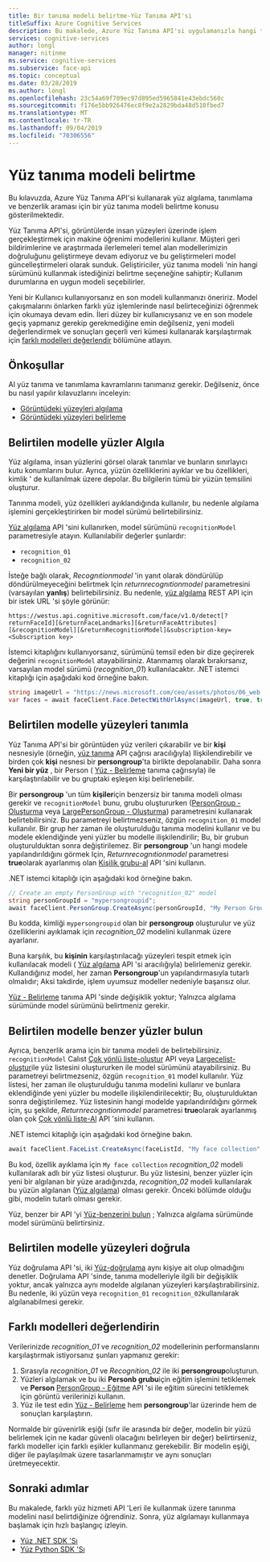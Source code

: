 ```yaml
---
title: Bir tanıma modeli belirtme-Yüz Tanıma API'si
titleSuffix: Azure Cognitive Services
description: Bu makalede, Azure Yüz Tanıma API'si uygulamanızla hangi tanıma modelinin kullanılacağını nasıl seçeceğiniz gösterilmektedir.
services: cognitive-services
author: longl
manager: nitinme
ms.service: cognitive-services
ms.subservice: face-api
ms.topic: conceptual
ms.date: 03/28/2019
ms.author: longl
ms.openlocfilehash: 23c54a69f709ec97d895ed5965841e43ebdc560c
ms.sourcegitcommit: f176e5bb926476ec8f9e2a2829bda48d510fbed7
ms.translationtype: MT
ms.contentlocale: tr-TR
ms.lasthandoff: 09/04/2019
ms.locfileid: "70306556"
---
```

# <a name="specify-a-face-recognition-model"></a>Yüz tanıma modeli belirtme

Bu kılavuzda, Azure Yüz Tanıma API'si kullanarak yüz algılama, tanımlama ve benzerlik araması için bir yüz tanıma modeli belirtme konusu gösterilmektedir.

Yüz Tanıma API'si, görüntülerde insan yüzeyleri üzerinde işlem gerçekleştirmek için makine öğrenimi modellerini kullanır. Müşteri geri bildirimlerine ve araştırmada ilerlemeleri temel alan modellerimizin doğruluğunu geliştirmeye devam ediyoruz ve bu geliştirmeleri model güncelleştirmeleri olarak sunduk. Geliştiriciler, yüz tanıma modeli 'nin hangi sürümünü kullanmak istediğinizi belirtme seçeneğine sahiptir; Kullanım durumlarına en uygun modeli seçebilirler.

Yeni bir Kullanıcı kullanıyorsanız en son modeli kullanmanızı öneririz. Model çakışmalarını önlarken farklı yüz işlemlerinde nasıl belirteceğinizi öğrenmek için okumaya devam edin. İleri düzey bir kullanıcıysanız ve en son modele geçiş yapmanız gerekip gerekmediğine emin değilseniz, yeni modeli değerlendirmek ve sonuçları geçerli veri kümesi kullanarak karşılaştırmak için [farklı modelleri değerlendir](#evaluate-different-models) bölümüne atlayın.

## <a name="prerequisites"></a>Önkoşullar

AI yüz tanıma ve tanımlama kavramlarını tanımanız gerekir. Değilseniz, önce bu nasıl yapılır kılavuzlarını inceleyin:

* [Görüntüdeki yüzeyleri algılama](HowtoDetectFacesinImage.md)
* [Görüntüdeki yüzeyleri belirleme](HowtoIdentifyFacesinImage.md)

## <a name="detect-faces-with-specified-model"></a>Belirtilen modelle yüzler Algıla

Yüz algılama, insan yüzlerini görsel olarak tanımlar ve bunların sınırlayıcı kutu konumlarını bulur. Ayrıca, yüzün özelliklerini ayıklar ve bu özellikleri, kimlik ' de kullanılmak üzere depolar. Bu bilgilerin tümü bir yüzün temsilini oluşturur.

Tanınma modeli, yüz özellikleri ayıklandığında kullanılır, bu nedenle algılama işlemini gerçekleştirirken bir model sürümü belirtebilirsiniz.

[Yüz algılama] API 'sini kullanırken, model sürümünü `recognitionModel` parametresiyle atayın. Kullanılabilir değerler şunlardır:

* `recognition_01`
* `recognition_02`

İsteğe bağlı olarak, _Recognıtionmodel_ 'in yanıt olarak döndürülüp döndürülmeyeceğini belirtmek Için _returnrecognıtionmodel_ parametresini (varsayılan **yanlış**) belirtebilirsiniz. Bu nedenle, [yüz algılama] REST API için bir istek URL 'si şöyle görünür:

`https://westus.api.cognitive.microsoft.com/face/v1.0/detect[?returnFaceId][&returnFaceLandmarks][&returnFaceAttributes][&recognitionModel][&returnRecognitionModel]&subscription-key=<Subscription key>`

İstemci kitaplığını kullanıyorsanız, sürümünü temsil eden bir dize geçirerek değerini `recognitionModel` atayabilirsiniz.
Atanmamış olarak bırakırsanız, varsayılan model sürümü (_recognition_01_) kullanılacaktır. .NET istemci kitaplığı için aşağıdaki kod örneğine bakın.

```csharp
string imageUrl = "https://news.microsoft.com/ceo/assets/photos/06_web.jpg";
var faces = await faceClient.Face.DetectWithUrlAsync(imageUrl, true, true, recognitionModel: "recognition_02", returnRecognitionModel: true);
```

## <a name="identify-faces-with-specified-model"></a>Belirtilen modelle yüzeyleri tanımla

Yüz Tanıma API'si bir görüntüden yüz verileri çıkarabilir ve bir **kişi** nesnesiyle (örneğin, [yüz tanıma](https://westus.dev.cognitive.microsoft.com/docs/services/563879b61984550e40cbbe8d/operations/563879b61984550f3039523b) API çağrısı aracılığıyla) Ilişkilendirebilir ve birden çok **kişi** nesnesi bir **persongroup**'ta birlikte depolanabilir. Daha sonra **Yeni bir yüz** , bir Person ( [Yüz - Belirleme] tanıma çağrısıyla) ile karşılaştırılabilir ve bu gruptaki eşleşen kişi belirlenebilir.

Bir **persongroup** 'un tüm **kişiler**için benzersiz bir tanıma modeli olması gerekir ve `recognitionModel` bunu, grubu oluştururken ([PersonGroup - Oluşturma] veya [LargePersonGroup - Oluşturma]) parametresini kullanarak belirtebilirsiniz. Bu parametreyi belirtmezseniz, özgün `recognition_01` model kullanılır. Bir grup her zaman ile oluşturulduğu tanıma modelini kullanır ve bu modele eklendiğinde yeni yüzler bu modelle ilişkilendirilir; Bu, bir grubun oluşturulduktan sonra değiştirilemez. Bir **persongroup** 'un hangi modele yapılandırıldığını görmek Için, _Returnrecognıtionmodel_ parametresi **true**olarak ayarlanmış olan [Kişilik grubu-al] API 'sini kullanın.

.NET istemci kitaplığı için aşağıdaki kod örneğine bakın.

```csharp
// Create an empty PersonGroup with "recognition_02" model
string personGroupId = "mypersongroupid";
await faceClient.PersonGroup.CreateAsync(personGroupId, "My Person Group Name", recognitionModel: "recognition_02");
```

Bu kodda, kimliği `mypersongroupid` olan bir **persongroup** oluşturulur ve yüz özelliklerini ayıklamak için _recognition_02_ modelini kullanmak üzere ayarlanır.

Buna karşılık, bu **kişinin** karşılaştırılacağı yüzeyleri tespit etmek için kullanılacak modeli ( [Yüz algılama] API 'si aracılığıyla) belirlemeniz gerekir. Kullandığınız model, her zaman **Persongroup**'un yapılandırmasıyla tutarlı olmalıdır; Aksi takdirde, işlem uyumsuz modeller nedeniyle başarısız olur.

[Yüz - Belirleme] tanıma API 'sinde değişiklik yoktur; Yalnızca algılama sürümünde model sürümünü belirtmeniz gerekir.

## <a name="find-similar-faces-with-specified-model"></a>Belirtilen modelle benzer yüzler bulun

Ayrıca, benzerlik arama için bir tanıma modeli de belirtebilirsiniz. `recognitionModel` Calıst [Çok yönlü liste-oluştur] API veya [Largecelist-oluştur]ile yüz listesini oluştururken ile model sürümünü atayabilirsiniz. Bu parametreyi belirtmezseniz, özgün `recognition_01` model kullanılır. Yüz listesi, her zaman ile oluşturulduğu tanıma modelini kullanır ve bunlara eklendiğinde yeni yüzler bu modelle ilişkilendirilecektir; Bu, oluşturulduktan sonra değiştirilemez. Yüz listesinin hangi modelde yapılandırıldığını görmek için, şu şekilde, _Returnrecognıtionmodel_ parametresi **true**olarak ayarlanmış olan çok [Çok yönlü liste-Al] API 'sini kullanın.

.NET istemci kitaplığı için aşağıdaki kod örneğine bakın.

```csharp
await faceClient.FaceList.CreateAsync(faceListId, "My face collection", recognitionModel: "recognition_02");
```

Bu kod, özellik ayıklama için `My face collection` _recognition_02_ modeli kullanılarak adlı bir yüz listesi oluşturur. Bu yüz listesini, benzer yüzler için yeni bir algılanan bir yüze aradığınızda, _recognition_02_ modeli kullanılarak bu yüzün algılanan ([Yüz algılama]) olması gerekir. Önceki bölümde olduğu gibi, modelin tutarlı olması gerekir.

Yüz, benzer bir API 'yi [Yüz-benzerini bulun] ; Yalnızca algılama sürümünde model sürümünü belirtirsiniz.

## <a name="verify-faces-with-specified-model"></a>Belirtilen modelle yüzeyleri doğrula

Yüz doğrulama API 'si, iki [Yüz-doğrulama] aynı kişiye ait olup olmadığını denetler. Doğrulama API 'sinde, tanıma modelleriyle ilgili bir değişiklik yoktur, ancak yalnızca aynı modelde algılanan yüzeyleri karşılaştırabilirsiniz. Bu nedenle, iki yüzün veya `recognition_01` `recognition_02`kullanılarak algılanabilmesi gerekir.

## <a name="evaluate-different-models"></a>Farklı modelleri değerlendirin

Verilerinizde _recognition_01_ ve _recognition_02_ modellerinin performanslarını karşılaştırmak istiyorsanız şunları yapmanız gerekir:

1. Sırasıyla _recognition_01_ ve _Recognition_02_ ile iki **persongroup**oluşturun.
1. Yüzleri algılamak ve bu iki **Personb grubu**için eğitim işlemini tetiklemek ve **Person** [PersonGroup - Eğitme] API 'si ile eğitim sürecini tetiklemek için görüntü verilerinizi kullanın.
1. Yüz ile test edin [Yüz - Belirleme] hem **persongroup**'lar üzerinde hem de sonuçları karşılaştırın.

Normalde bir güvenirlik eşiği (sıfır ile arasında bir değer, modelin bir yüzü belirlemek için ne kadar güvenli olacağını belirleyen bir değer) belirtirseniz, farklı modeller için farklı eşikler kullanmanız gerekebilir. Bir modelin eşiği, diğer ile paylaşılmak üzere tasarlanmamıştır ve aynı sonuçları üretmeyecektir.

## <a name="next-steps"></a>Sonraki adımlar

Bu makalede, farklı yüz hizmeti API 'Leri ile kullanmak üzere tanınma modelini nasıl belirtdiğinize öğrendiniz. Sonra, yüz algılamayı kullanmaya başlamak için hızlı başlangıç izleyin.

* [Yüz .NET SDK 'Sı](../Quickstarts/csharp-sdk.md)
* [Yüz Python SDK 'Sı](../Quickstarts/python-sdk.md)

[Yüz algılama]: https://westus.dev.cognitive.microsoft.com/docs/services/563879b61984550e40cbbe8d
[Yüz-benzerini bulun]: https://westus.dev.cognitive.microsoft.com/docs/services/563879b61984550e40cbbe8d/operations/563879b61984550f30395237
[Yüz - Belirleme]: https://westus.dev.cognitive.microsoft.com/docs/services/563879b61984550e40cbbe8d/operations/563879b61984550f30395239
[Yüz-doğrulama]: https://westus.dev.cognitive.microsoft.com/docs/services/563879b61984550e40cbbe8d/operations/563879b61984550f3039523a
[PersonGroup - Oluşturma]: https://westus.dev.cognitive.microsoft.com/docs/services/563879b61984550e40cbbe8d/operations/563879b61984550f30395244
[Kişilik grubu-al]: https://westus.dev.cognitive.microsoft.com/docs/services/563879b61984550e40cbbe8d/operations/563879b61984550f30395246
[PersonGroup Person - Add Face]: https://westus.dev.cognitive.microsoft.com/docs/services/563879b61984550e40cbbe8d/operations/563879b61984550f3039523b
[PersonGroup - Eğitme]: https://westus.dev.cognitive.microsoft.com/docs/services/563879b61984550e40cbbe8d/operations/563879b61984550f30395249
[LargePersonGroup - Oluşturma]: https://westus.dev.cognitive.microsoft.com/docs/services/563879b61984550e40cbbe8d/operations/599acdee6ac60f11b48b5a9d
[Çok yönlü liste-oluştur]: https://westus.dev.cognitive.microsoft.com/docs/services/563879b61984550e40cbbe8d/operations/563879b61984550f3039524b
[Çok yönlü liste-Al]: https://westus.dev.cognitive.microsoft.com/docs/services/563879b61984550e40cbbe8d/operations/563879b61984550f3039524c
[Largecelist-oluştur]: https://westus.dev.cognitive.microsoft.com/docs/services/563879b61984550e40cbbe8d/operations/5a157b68d2de3616c086f2cc
